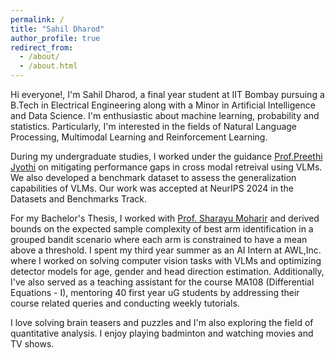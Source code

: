 ```yaml
---
permalink: /
title: "Sahil Dharod"
author_profile: true
redirect_from: 
  - /about/
  - /about.html
---
```


Hi everyone!, I'm Sahil Dharod, a final year student at IIT Bombay pursuing a B.Tech in Electrical Engineering along with a Minor in Artificial Intelligence and Data Science. I'm enthusiastic about machine learning, probability and statistics. Particularly, I'm interested in the fields of Natural Language Processing, Multimodal Learning and Reinforcement Learning.

During my undergraduate studies, I worked under the guidance [Prof.Preethi Jyothi](https://www.cse.iitb.ac.in/~pjyothi/) on mitigating performance gaps in cross modal retreival using VLMs. We also developed a benchmark dataset to assess the generalization capabilities of VLMs. Our work was accepted at NeurIPS 2024 in the Datasets and Benchmarks Track.

For my Bachelor's Thesis, I worked with [Prof. Sharayu Moharir](https://sites.google.com/view/sharayu-homepage/home) and derived bounds on the expected sample complexity of best arm identification in a grouped bandit scenario where each arm is constrained to have a mean above a threshold. I spent my third year summer as an AI Intern at AWL,Inc. where I worked on solving computer vision tasks with VLMs and optimizing detector models for age, gender and head direction estimation. Additionally, I've also served as a teaching assistant for the course MA108 (Differential Equations - I), mentoring 40 first year uG students by addressing their course related queries and conducting weekly tutorials.

I love solving brain teasers and puzzles and I'm also exploring the field of quantitative analysis. I enjoy playing badminton and watching movies and TV shows.
